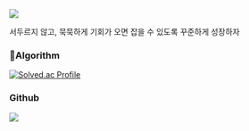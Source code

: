 
<div>
<div>
	<img src="https://capsule-render.vercel.app/api?type=waving&color=auto&height=200&section=header&text=changDDAO%20Github!&fontSize=40" />	
</div>
<p>서두르지 않고, 묵묵하게 기회가 오면 잡을 수 있도록 꾸준하게 성장하자</p>
</div>

### Algorithm
[![Solved.ac Profile](http://mazassumnida.wtf/api/v2/generate_badge?boj=younch8342)](https://solved.ac/younch8342/)

### Github
<img src="https://github-readme-stats.vercel.app/api/top-langs/?username=changDDAO&layout=compact">
<br>



